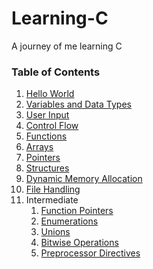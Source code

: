 # Learning-C
A journey of me learning C

<!-- 
https://github.com/AryanChand753/Learning-C/tree/main/src/intermediate/functionPointers.c
 -->

### Table of Contents
1. [Hello World](https://github.com/AryanChand753/Learning-C/tree/main/src/helloWorld.c)
2. [Variables and Data Types](https://github.com/AryanChand753/Learning-C/tree/main/src/dataTypes.c)
3. [User Input](https://github.com/AryanChand753/Learning-C/tree/main/src/userInput.c)
4. [Control Flow](https://github.com/AryanChand753/Learning-C/tree/main/src/controlFlow.c)
5. [Functions](https://github.com/AryanChand753/Learning-C/tree/main/src/functions.c)
6. [Arrays](https://github.com/AryanChand753/Learning-C/tree/main/src/arrays.c)
7. [Pointers](https://github.com/AryanChand753/Learning-C/tree/main/src/pointers.c)
8. [Structures](https://github.com/AryanChand753/Learning-C/tree/main/src/structures.c)
9. [Dynamic Memory Allocation](https://github.com/AryanChand753/Learning-C/tree/main/src/dynamicMemoryAllocation.c)
10. [File Handling](https://github.com/AryanChand753/Learning-C/tree/main/src/fileHandling.c)
11. Intermediate
    1.  [Function Pointers](https://github.com/AryanChand753/Learning-C/tree/main/src/intermediate/functionPointers.c)
    2.  [Enumerations](https://github.com/AryanChand753/Learning-C/tree/main/src/intermediate/enumerations.c)
    3.  [Unions](https://github.com/AryanChand753/Learning-C/tree/main/src/intermediate/unions.c)
    4.  [Bitwise Operations](https://github.com/AryanChand753/Learning-C/tree/main/src/intermediate/bitwiseOperations.c)
    5.  [Preprocessor Directives](https://github.com/AryanChand753/Learning-C/tree/main/src/intermediate/preprocessorDirectives.c)